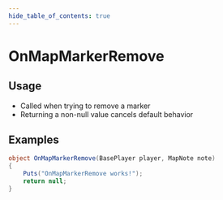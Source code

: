 ```yaml
---
hide_table_of_contents: true
---
```


# OnMapMarkerRemove

## Usage

* Called when trying to remove a marker
* Returning a non-null value cancels default behavior

## Examples

```csharp title=""
object OnMapMarkerRemove(BasePlayer player, MapNote note)
{
    Puts("OnMapMarkerRemove works!");
    return null;
}
```
